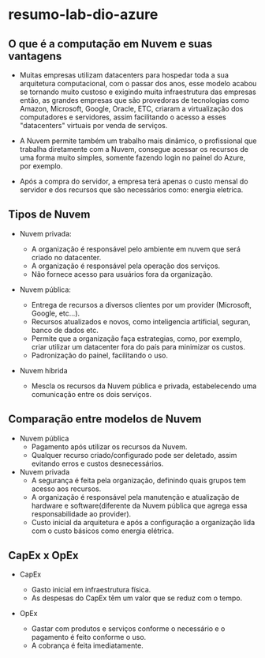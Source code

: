 # resumo-lab-dio-azure


## O que é a computação em Nuvem e suas vantagens

-  Muitas empresas utilizam datacenters para hospedar toda a sua arquitetura computacional, 
com o passar dos anos, esse modelo acabou se tornando muito custoso e exigindo muita infraestrutura das empresas então, as grandes empresas que são provedoras de tecnologias como Amazon, Microsoft, Google, Oracle, ETC, criaram a virtualização dos computadores e servidores, assim facilitando o acesso a esses "datacenters" virtuais por venda de serviços.

- A Nuvem permite também um trabalho mais dinâmico, o profissional que trabalha diretamente com a Nuvem, consegue acessar os recursos de uma forma muito simples, somente fazendo login no painel do Azure, por exemplo.
  
- Após a compra do servidor, a empresa terá apenas o custo mensal do servidor e dos recursos que são necessários como: energia eletrica.

## Tipos de Nuvem

- Nuvem privada:
  - A organização é responsável pelo ambiente em nuvem que será criado no datacenter.
  - A organização é responsável pela operação dos serviços.
  - Não fornece acesso para usuários fora da organização.
    
- Nuvem pública:
  - Entrega de recursos a diversos clientes por um provider (Microsoft, Google, etc...).
  - Recursos atualizados e novos, como inteligencia artificial, seguran, banco de dados etc.
  - Permite que a organização faça estrategias, como, por exemplo, criar utilizar um datacenter fora do país para minimizar os custos.
  - Padronização do painel, facilitando o uso.
    
- Nuvem híbrida
  - Mescla os recursos da Nuvem pública e privada, estabelecendo uma comunicação entre os dois serviços.
 
## Comparação entre modelos de Nuvem

- Nuvem pública
  - Pagamento após utilizar os recursos da Nuvem.
  - Qualquer recurso criado/configurado pode ser deletado, assim evitando erros e custos desnecessários.
- Nuvem privada
  - A segurança é feita pela organização, definindo quais grupos tem acesso aos recursos.
  - A organização é responsável pela manutenção e atualização de hardware e software(diferente da Nuvem pública que agrega essa responsabilidade ao provider).
  - Custo inicial da arquitetura e após a configuração a organização lida com o custo básicos como energia elétrica.
  
## CapEx x OpEx

- CapEx
  - Gasto inicial em infraestrutura física.
  - As despesas do CapEx têm um valor que se reduz com o tempo.

- OpEx
    - Gastar com produtos e serviços conforme o necessário e o pagamento é feito conforme o uso.
    - A cobrança é feita imediatamente.
